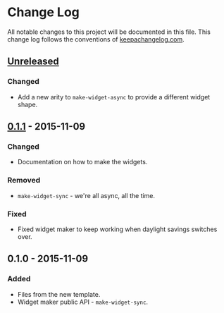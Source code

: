 # Change Log
All notable changes to this project will be documented in this file. This change log follows the conventions of [keepachangelog.com](http://keepachangelog.com/).

## [Unreleased][unreleased]
### Changed
- Add a new arity to `make-widget-async` to provide a different widget shape.

## [0.1.1] - 2015-11-09
### Changed
- Documentation on how to make the widgets.

### Removed
- `make-widget-sync` - we're all async, all the time.

### Fixed
- Fixed widget maker to keep working when daylight savings switches over.

## 0.1.0 - 2015-11-09
### Added
- Files from the new template.
- Widget maker public API - `make-widget-sync`.

[unreleased]: https://github.com/your-name/axe/compare/0.1.1...HEAD
[0.1.1]: https://github.com/your-name/axe/compare/0.1.0...0.1.1
